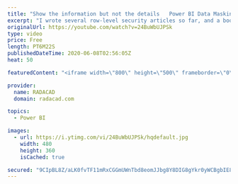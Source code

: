 ```yaml
---
title: "Show the information but not the details   Power BI Data Masking"
excerpt: "I wrote several row-level security articles so far, and a book. I explained how to restrict access to the data using row-level security approaches. However, one of the questions I got recently is this: “I want users to see one another’s sales information, but not to see who others are! How can I do that"
originalUrl: https://youtube.com/watch?v=24BuWbUJPSk
type: video
price: Free
length: PT6M22S
publishedDateTime: 2020-06-08T02:56:05Z
heat: 50

featuredContent: "<iframe width=\"800\" height=\"500\" frameborder=\"0\" src=\"https://www.youtube.com/embed/24BuWbUJPSk\" allow=\"accelerometer; autoplay; encrypted-media; gyroscope; picture-in-picture\" allowfullscreen></iframe>"

provider:
  name: RADACAD
  domain: radacad.com

topics:
  - Power BI

images:
  - url: https://i.ytimg.com/vi/24BuWbUJPSk/hqdefault.jpg
    width: 480
    height: 360
    isCached: true

secured: "9CIpBL8Z/aLK0fvTF11mRxCGGmUWnTbd8eomJJbg8Y8DIG8gYkr0yWCBgbIE8KLRIseWb9Z9oYAlkQ0njNI6/FRTzjftsV2g4nDkZXBNH+PIxBiuRgsX5EN4kL1l0xKACMt7x8KVAslZR6vyYpVlZ19KycxwevhuPnLu/xYTzg+uCB9ncgr/HuudKt7Bg1BnkJEN2TK9KdSdjr4xXTSTxTmYcK4vZy3+QmN4pVz1mGSX/0Gi8XPD5p03HwvldyXKR+gbNnDWnUmS12QGTtKVyAsGKLyluTQSGRvwrDxL2DEpRTxBKBZyz0T+vU0Q/kFXhFnGXysy2g2hcueEVT0Akf0pH8lYZJaA82GOdDtgaCGdfIb+VKnG3ZIQXSLlGZT7Vhqxg6y0d6RoLOUHheeJ+TIp1a1EVHeEhFvFwLVN1fg=;Y5pHg3vpvCExdtO+Prf+fQ=="
---
```


